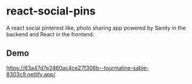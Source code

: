 # react-social-pins
A react social pinterest like, photo sharing app powered by Sanity in the backend and React in the frontend.


## Demo

https://63a47d7e2460ac4ce27f306b--tourmaline-sable-8303c9.netlify.app/
